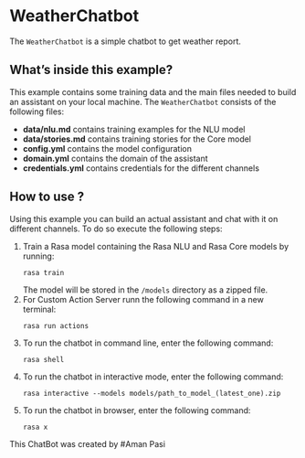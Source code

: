 # WeatherChatbot

The `WeatherChatbot` is a simple chatbot to get weather report.

## What’s inside this example?

This example contains some training data and the main files needed to build an
assistant on your local machine. The `WeatherChatbot` consists of the following files:

- **data/nlu.md** contains training examples for the NLU model  
- **data/stories.md** contains training stories for the Core model  
- **config.yml** contains the model configuration
- **domain.yml** contains the domain of the assistant  
- **credentials.yml** contains credentials for the different channels

## How to use ?

Using this example you can build an actual assistant and chat with it on
different channels. To do so execute the following steps:

1. Train a Rasa model containing the Rasa NLU and Rasa Core models by running:
    ```
    rasa train
    ```
    The model will be stored in the `/models` directory as a zipped file.
2. For Custom Action Server runn the following command in a new terminal:
   ```
   rasa run actions
   ```
3. To run the chatbot in command line, enter the following command:
    ```
    rasa shell

4. To run the chatbot in interactive mode, enter the following command:
    ```
    rasa interactive --models models/path_to_model_(latest_one).zip
    ```
5. To run the chatbot in browser, enter the following command:
    ```
    rasa x
    ```
This ChatBot was created by #Aman Pasi
